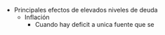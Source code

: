 - Principales efectos de elevados niveles de deuda
	- Inflación
		- Cuando hay deficit a unica fuente que se